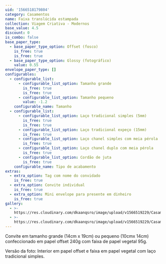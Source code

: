 ```yaml
---
uid: '1566518179804'
category: Casamentos
name: Faixa translúcida estampada
collection: Viagem Criativa - Modernos
base_value: 4.5
discount: 0
is_combo: false
base_paper_type:
  - base_paper_type_option: Offset (fosco)
    is_free: true
    is_free: true
  - base_paper_type_option: Glossy (fotográfico)
    value: 0.55
envelope_paper_type: []
configurables:
  - configurable_list:
      - configurable_list_option: Tamanho grande
        is_free: true
        is_free: true
      - configurable_list_option: Tamanho pequeno
        value: -1.2
    configurable_name: Tamanho
  - configurable_list:
      - configurable_list_option: Laço tradicional simples (5mm)
        is_free: true
        is_free: true
      - configurable_list_option: Laço tradicional expeço (15mm)
        is_free: true
      - configurable_list_option: Laço chanel simples com meia pérola
        is_free: true
      - configurable_list_option: Laço chanel duplo com meia pérola
        is_free: true
      - configurable_list_option: Cordão de juta
        is_free: true
    configurable_name: Tipo de acabamento
extras:
  - extra_option: Tag com nome do convidado
    is_free: true
  - extra_option: Convite individual
    is_free: true
  - extra_option: Mini envelope para presente em dinheiro
    is_free: true
gallery:
  - >-
    https://res.cloudinary.com/dkaanqsro/image/upload/v1566519229/Casamentos/Modelo_faixa_transl%C3%BAcida_estampada_1_xuzbgx.jpg
  - >-
    https://res.cloudinary.com/dkaanqsro/image/upload/v1566519229/Casamentos/Modelo_faixa_transl%C3%BAcida_estampada_2_cog8yf.jpg
---
```

Convite em tamanho grande (14cm x 19cm) ou pequeno (10cmx 14cm) confeccionado em papel offset 240g com faixa de papel vegetal 95g.



Versão da foto: Interior em papel offset e faixa em papel vegetal com laço tradicional simples.
